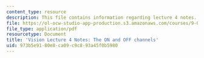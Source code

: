 ```yaml
---
content_type: resource
description: This file contains information regarding lecture 4 notes.
file: https://ol-ocw-studio-app-production.s3.amazonaws.com/courses/9-04-sensory-systems-fall-2013/973b5e9180e8ca09c9c893a45f0b5980_MIT9_04F13_Vis4.pdf
file_type: application/pdf
resourcetype: Document
title: 'Vision Lecture 4 Notes: The ON and OFF channels'
uid: 973b5e91-80e8-ca09-c9c8-93a45f0b5980
---
```

